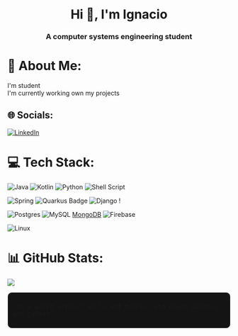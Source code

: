 <h1 align="center">Hi 👋, I'm Ignacio</h1>
<h3 align="center">A computer systems engineering student</h3>

# 💫 About Me:
I'm student <br>
I'm currently working own my projects<br>

## 🌐 Socials:
[![LinkedIn](https://img.shields.io/badge/LinkedIn-%230077B5.svg?logo=linkedin&logoColor=white)](https://linkedin.com/in/ignacio-garcia-isc) 

# 💻 Tech Stack:
![Java](https://img.shields.io/badge/java-%23ED8B00.svg?style=for-the-badge&logo=openjdk&logoColor=black) ![Kotlin](https://img.shields.io/badge/kotlin-%237F52FF.svg?style=for-the-badge&logo=kotlin&logoColor=white) ![Python](https://img.shields.io/badge/python-3670A0?style=for-the-badge&logo=python&logoColor=ffdd54) ![Shell Script](https://img.shields.io/badge/shell_script-%23121011.svg?style=for-the-badge&logo=gnu-bash&logoColor=white) 

![Spring](https://img.shields.io/badge/spring-%236DB33F.svg?style=for-the-badge&logo=spring&logoColor=white) ![Quarkus Badge](https://img.shields.io/badge/Quarkus-4695EB?logo=quarkus&logoColor=fff&style=for-the-badge) ![Django](https://img.shields.io/badge/django-%23092E20.svg?style=for-the-badge&logo=django&logoColor=white) !

![Postgres](https://img.shields.io/badge/postgres-%23316192.svg?style=for-the-badge&logo=postgresql&logoColor=white) ![MySQL](https://img.shields.io/badge/mysql-%2300000f.svg?style=for-the-badge&logo=mysql&logoColor=white) [MongoDB](https://img.shields.io/badge/MongoDB-%234ea94b.svg?style=for-the-badge&logo=mongodb&logoColor=white) ![Firebase](https://img.shields.io/badge/firebase-%23039BE5.svg?style=for-the-badge&logo=firebase)

![Linux](https://img.shields.io/badge/Linux-FCC624?style=for-the-badge&logo=linux&logoColor=black) 

# 📊 GitHub Stats:
![](https://github-readme-stats.vercel.app/api/top-langs/?username=IgnacioRosas172&theme=dark&hide_border=false&include_all_commits=false&count_private=false&layout=compact)

<div style="border: 1px solid #ddd; border-radius: 10px; padding: 10px ; background-color: #141414; font-family: monospace">
  <p>"In a world without walls and fences, who needs windows and gates?"</p>
</div>
